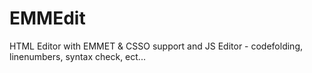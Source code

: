 # EMMEdit
HTML Editor with EMMET &amp; CSSO support and JS Editor - codefolding, linenumbers, syntax check, ect...

